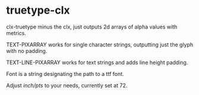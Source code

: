 # truetype-clx
clx-truetype minus the clx, just outputs 2d arrays of alpha values with metrics.

TEXT-PIXARRAY works for single character strings, outputting just the glyph with no padding.

TEXT-LINE-PIXARRAY works for text strings and adds line height padding.

Font is a string designating the path to a ttf font.

Adjust *inch/pts* to your needs, currently set at 72.
